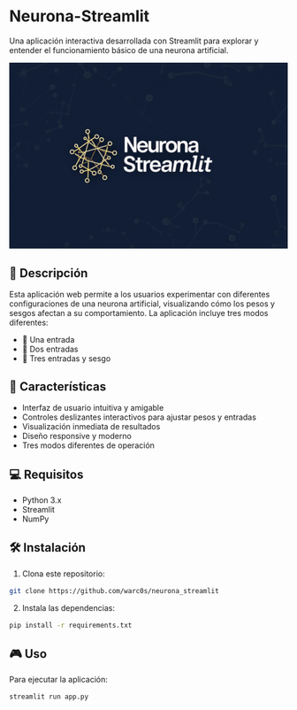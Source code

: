 # Neurona-Streamlit
Una aplicación interactiva desarrollada con Streamlit para explorar y entender el funcionamiento básico de una neurona artificial.

![Neurona Streamlit Logo](https://github.com/warc0s/neurona_streamlit/blob/main/logo.png?raw=true)

## 📝 Descripción

Esta aplicación web permite a los usuarios experimentar con diferentes configuraciones de una neurona artificial, visualizando cómo los pesos y sesgos afectan a su comportamiento. La aplicación incluye tres modos diferentes:

- 🔵 Una entrada
- 🔵 Dos entradas
- 🔵 Tres entradas y sesgo

## 🚀 Características

- Interfaz de usuario intuitiva y amigable
- Controles deslizantes interactivos para ajustar pesos y entradas
- Visualización inmediata de resultados
- Diseño responsive y moderno
- Tres modos diferentes de operación

## 💻 Requisitos

- Python 3.x
- Streamlit
- NumPy

## 🛠️ Instalación

1. Clona este repositorio:
```bash
git clone https://github.com/warc0s/neurona_streamlit
```

2. Instala las dependencias:
```bash
pip install -r requirements.txt
```

## 🎮 Uso

Para ejecutar la aplicación:
```bash
streamlit run app.py
```
